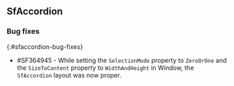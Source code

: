 ## SfAccordion

### Bug fixes
{:#sfaccordion-bug-fixes}

* \#SF364945 - While setting the `SelectionMode` property to `ZeroOrOne` and the `SizeToContent` property to `WidthAndHeight` in Window, the `SfAccordion` layout was now proper.